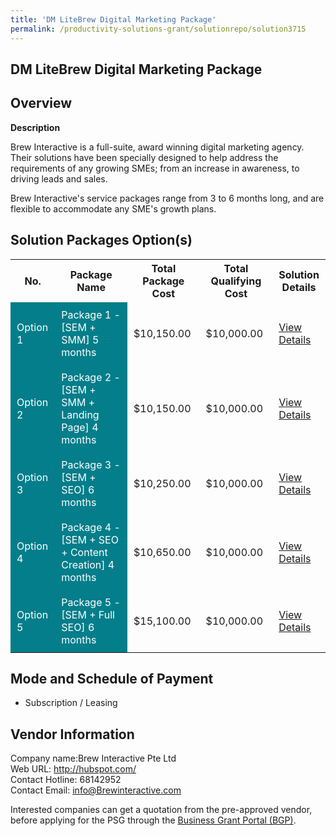 ```yaml
---
title: 'DM LiteBrew Digital Marketing Package'
permalink: /productivity-solutions-grant/solutionrepo/solution3715
---
```


## DM LiteBrew Digital Marketing Package

## Overview

**Description**

Brew Interactive is a full-suite, award winning digital marketing agency. Their solutions have been specially designed to help address the requirements of any growing SMEs; from an increase in awareness, to driving leads and sales.

Brew Interactive's service packages range from 3 to 6 months long, and are flexible to accommodate any SME's growth plans.

## Solution Packages Option(s)

<table>
<tr>
<th><b>No.</b></th>
<th><b>Package Name</b></th>
<th><b>Total Package Cost</b></th>
<th><b>Total Qualifying Cost</b></th>
<th><b>Solution Details</b></th>
</tr>
<tr>
<td style='padding: 10px; background-color: #037E8A; color: #FFFFFF;'>Option 1</td>
<td style='padding: 10px; background-color: #037E8A; color: #FFFFFF;'>Package 1 - [SEM + SMM] 5 months</td>
<td style='padding: 10px;'>$10,150.00</td>
<td style='padding: 10px;'>$10,000.00</td>
<td style='padding: 10px;'><a href='/images/psg/Brew_Desensitised_Annex_3_Part_1.pdf' target='_blank'>View Details</a></td>
</tr>
<tr>
<td style='padding: 10px; background-color: #037E8A; color: #FFFFFF;'>Option 2</td>
<td style='padding: 10px; background-color: #037E8A; color: #FFFFFF;'>Package 2 - [SEM + SMM + Landing Page] 4 months</td>
<td style='padding: 10px;'>$10,150.00</td>
<td style='padding: 10px;'>$10,000.00</td>
<td style='padding: 10px;'><a href='/images/psg/Brew_Desensitised_Annex_3_Part_2.pdf' target='_blank'>View Details</a></td>
</tr>
<tr>
<td style='padding: 10px; background-color: #037E8A; color: #FFFFFF;'>Option 3</td>
<td style='padding: 10px; background-color: #037E8A; color: #FFFFFF;'>Package 3 - [SEM + SEO] 6 months</td>
<td style='padding: 10px;'>$10,250.00</td>
<td style='padding: 10px;'>$10,000.00</td>
<td style='padding: 10px;'><a href='/images/psg/Brew_Desensitised_Annex_3_Part_3.pdf' target='_blank'>View Details</a></td>
</tr>
<tr>
<td style='padding: 10px; background-color: #037E8A; color: #FFFFFF;'>Option 4</td>
<td style='padding: 10px; background-color: #037E8A; color: #FFFFFF;'>Package 4 - [SEM + SEO + Content Creation] 4 months</td>
<td style='padding: 10px;'>$10,650.00</td>
<td style='padding: 10px;'>$10,000.00</td>
<td style='padding: 10px;'><a href='/images/psg/Brew_Desensitised_Annex_3_Part_4.pdf' target='_blank'>View Details</a></td>
</tr>
<tr>
<td style='padding: 10px; background-color: #037E8A; color: #FFFFFF;'>Option 5</td>
<td style='padding: 10px; background-color: #037E8A; color: #FFFFFF;'>Package 5 - [SEM + Full SEO] 6 months</td>
<td style='padding: 10px;'>$15,100.00</td>
<td style='padding: 10px;'>$10,000.00</td>
<td style='padding: 10px;'><a href='/images/psg/Brew_Desensitised_Annex_3_Part_5.pdf' target='_blank'>View Details</a></td>
</tr>
</table>

## Mode and Schedule of Payment

 - Subscription / Leasing

## Vendor Information

 Company name:Brew Interactive Pte Ltd<br>Web URL: http://hubspot.com/ <br>Contact Hotline: 68142952 <br>Contact Email: info@Brewinteractive.com 

Interested companies can get a quotation from the pre-approved vendor, before applying for the PSG through the <a href='https://www.businessgrants.gov.sg/' target='_blank' rel='noopener'>Business Grant Portal (BGP)</a>.

<script src="/jquery/resize-tables.js"></script>
